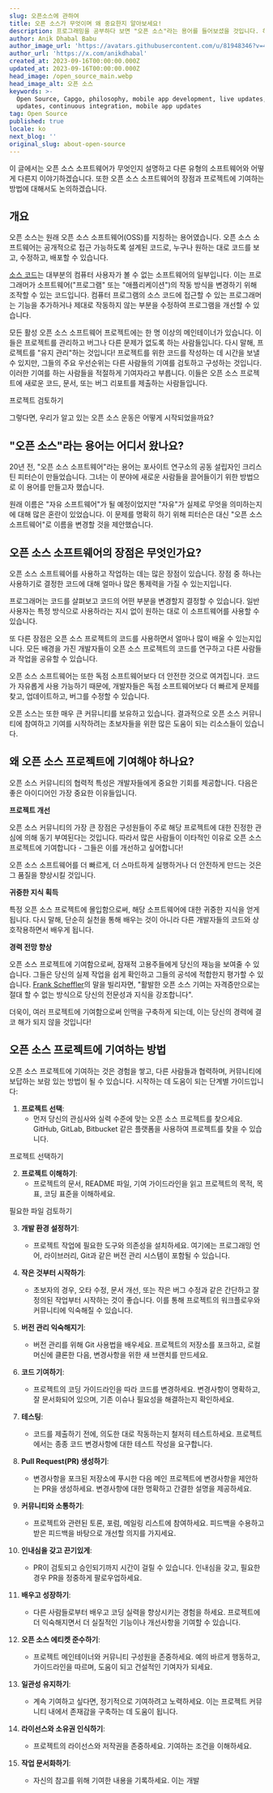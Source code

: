 ```yaml
---
slug: 오픈소스에 관하여
title: 오픈 소스가 무엇이며 왜 중요한지 알아보세요!
description: 프로그래밍을 공부하다 보면 "오픈 소스"라는 용어를 들어보셨을 것입니다. 하지만 이것이 실제로 의미하는 것은 무엇일까요?
author: Anik Dhabal Babu
author_image_url: 'https://avatars.githubusercontent.com/u/81948346?v=4'
author_url: 'https://x.com/anikdhabal'
created_at: 2023-09-16T00:00:00.000Z
updated_at: 2023-09-16T00:00:00.000Z
head_image: /open_source_main.webp
head_image_alt: 오픈 소스
keywords: >-
  Open Source, Capgo, philosophy, mobile app development, live updates, OTA
  updates, continuous integration, mobile app updates
tag: Open Source
published: true
locale: ko
next_blog: ''
original_slug: about-open-source
---
```

이 글에서는 오픈 소스 소프트웨어가 무엇인지 설명하고 다른 유형의 소프트웨어와 어떻게 다른지 이야기하겠습니다. 또한 오픈 소스 소프트웨어의 장점과 프로젝트에 기여하는 방법에 대해서도 논의하겠습니다.

## 개요

오픈 소스는 원래 오픈 소스 소프트웨어(OSS)를 지칭하는 용어였습니다. 오픈 소스 소프트웨어는 공개적으로 접근 가능하도록 설계된 코드로, 누구나 원하는 대로 코드를 보고, 수정하고, 배포할 수 있습니다.

[소스 코드](https://github.com/cap-go/capacitor-updater/)는 대부분의 컴퓨터 사용자가 볼 수 없는 소프트웨어의 일부입니다. 이는 프로그래머가 소프트웨어("프로그램" 또는 "애플리케이션")의 작동 방식을 변경하기 위해 조작할 수 있는 코드입니다. 컴퓨터 프로그램의 소스 코드에 접근할 수 있는 프로그래머는 기능을 추가하거나 제대로 작동하지 않는 부분을 수정하여 프로그램을 개선할 수 있습니다.

모든 활성 오픈 소스 소프트웨어 프로젝트에는 한 명 이상의 메인테이너가 있습니다. 이들은 프로젝트를 관리하고 버그나 다른 문제가 없도록 하는 사람들입니다. 다시 말해, 프로젝트를 "유지 관리"하는 것입니다! 프로젝트를 위한 코드를 작성하는 데 시간을 보낼 수 있지만, 그들의 주요 우선순위는 다른 사람들의 기여를 검토하고 구성하는 것입니다. 이러한 기여를 하는 사람들을 적절하게 기여자라고 부릅니다. 이들은 오픈 소스 프로젝트에 새로운 코드, 문서, 또는 버그 리포트를 제출하는 사람들입니다.

<Steps>
  <Step>프로젝트 검토하기</Step>
</Steps>

그렇다면, 우리가 알고 있는 오픈 소스 운동은 어떻게 시작되었을까요?

## "오픈 소스"라는 용어는 어디서 왔나요?

20년 전, "오픈 소스 소프트웨어"라는 용어는 포사이트 연구소의 공동 설립자인 크리스틴 피터슨이 만들었습니다. 그녀는 이 분야에 새로운 사람들을 끌어들이기 위한 방법으로 이 용어를 만들고자 했습니다.

원래 이름은 "자유 소프트웨어"가 될 예정이었지만 "자유"가 실제로 무엇을 의미하는지에 대해 많은 혼란이 있었습니다. 이 문제를 명확히 하기 위해 피터슨은 대신 "오픈 소스 소프트웨어"로 이름을 변경할 것을 제안했습니다.

## 오픈 소스 소프트웨어의 장점은 무엇인가요?

오픈 소스 소프트웨어를 사용하고 작업하는 데는 많은 장점이 있습니다. 장점 중 하나는 사용하기로 결정한 코드에 대해 얼마나 많은 통제력을 가질 수 있는지입니다.

프로그래머는 코드를 살펴보고 코드의 어떤 부분을 변경할지 결정할 수 있습니다. 일반 사용자는 특정 방식으로 사용하라는 지시 없이 원하는 대로 이 소프트웨어를 사용할 수 있습니다.

또 다른 장점은 오픈 소스 프로젝트의 코드를 사용하면서 얼마나 많이 배울 수 있는지입니다. 모든 배경을 가진 개발자들이 오픈 소스 프로젝트의 코드를 연구하고 다른 사람들과 작업을 공유할 수 있습니다.

오픈 소스 소프트웨어는 또한 독점 소프트웨어보다 더 안전한 것으로 여겨집니다. 코드가 자유롭게 사용 가능하기 때문에, 개발자들은 독점 소프트웨어보다 더 빠르게 문제를 찾고, 업데이트하고, 버그를 수정할 수 있습니다.

오픈 소스는 또한 매우 큰 커뮤니티를 보유하고 있습니다. 결과적으로 오픈 소스 커뮤니티에 참여하고 기여를 시작하려는 초보자들을 위한 많은 도움이 되는 리소스들이 있습니다.

## 왜 오픈 소스 프로젝트에 기여해야 하나요?

오픈 소스 커뮤니티의 협력적 특성은 개발자들에게 중요한 기회를 제공합니다. 다음은 좋은 아이디어인 가장 중요한 이유들입니다.

**프로젝트 개선**

오픈 소스 커뮤니티의 가장 큰 장점은 구성원들이 주로 해당 프로젝트에 대한 진정한 관심에 의해 동기 부여된다는 것입니다. 따라서 많은 사람들이 이타적인 이유로 오픈 소스 프로젝트에 기여합니다 - 그들은 이를 개선하고 싶어합니다!

오픈 소스 소프트웨어를 더 빠르게, 더 스마트하게 실행하거나 더 안전하게 만드는 것은 그 품질을 향상시킬 것입니다.

**귀중한 지식 획득**

특정 오픈 소스 프로젝트에 몰입함으로써, 해당 소프트웨어에 대한 귀중한 지식을 얻게 됩니다. 다시 말해, 단순히 실천을 통해 배우는 것이 아니라 다른 개발자들의 코드와 상호작용하면서 배우게 됩니다.

**경력 전망 향상**

오픈 소스 프로젝트에 기여함으로써, 잠재적 고용주들에게 당신의 재능을 보여줄 수 있습니다. 그들은 당신의 실제 작업을 쉽게 확인하고 그들의 공석에 적합한지 평가할 수 있습니다. [Frank Scheffler](https://medium.com/digitalfrontiers/5-reasons-why-you-should-contribute-to-open-source-projects-2f65443b4077/)의 말을 빌리자면, "활발한 오픈 소스 기여는 자격증만으로는 절대 할 수 없는 방식으로 당신의 전문성과 지식을 강조합니다".

더욱이, 여러 프로젝트에 기여함으로써 인맥을 구축하게 되는데, 이는 당신의 경력에 결코 해가 되지 않을 것입니다!

## 오픈 소스 프로젝트에 기여하는 방법

오픈 소스 프로젝트에 기여하는 것은 경험을 쌓고, 다른 사람들과 협력하며, 커뮤니티에 보답하는 보람 있는 방법이 될 수 있습니다. 시작하는 데 도움이 되는 단계별 가이드입니다:

1. **프로젝트 선택**:
   - 먼저 당신의 관심사와 실력 수준에 맞는 오픈 소스 프로젝트를 찾으세요. GitHub, GitLab, Bitbucket 같은 플랫폼을 사용하여 프로젝트를 찾을 수 있습니다.

<Steps>
  <Step>프로젝트 선택하기</Step>
</Steps>

2. **프로젝트 이해하기**:
   - 프로젝트의 문서, README 파일, 기여 가이드라인을 읽고 프로젝트의 목적, 목표, 코딩 표준을 이해하세요.

<Steps>
  <Step>필요한 파일 검토하기</Step>
</Steps>

3. **개발 환경 설정하기**:
   - 프로젝트 작업에 필요한 도구와 의존성을 설치하세요. 여기에는 프로그래밍 언어, 라이브러리, Git과 같은 버전 관리 시스템이 포함될 수 있습니다.

4. **작은 것부터 시작하기**:
   - 초보자의 경우, 오타 수정, 문서 개선, 또는 작은 버그 수정과 같은 간단하고 잘 정의된 작업부터 시작하는 것이 좋습니다. 이를 통해 프로젝트의 워크플로우와 커뮤니티에 익숙해질 수 있습니다.

5. **버전 관리 익숙해지기**:
   - 버전 관리를 위해 Git 사용법을 배우세요. 프로젝트의 저장소를 포크하고, 로컬 머신에 클론한 다음, 변경사항을 위한 새 브랜치를 만드세요.

6. **코드 기여하기**:
   - 프로젝트의 코딩 가이드라인을 따라 코드를 변경하세요. 변경사항이 명확하고, 잘 문서화되어 있으며, 기존 이슈나 필요성을 해결하는지 확인하세요.

7. **테스팅**:
   - 코드를 제출하기 전에, 의도한 대로 작동하는지 철저히 테스트하세요. 프로젝트에서는 종종 코드 변경사항에 대한 테스트 작성을 요구합니다.

8. **Pull Request(PR) 생성하기**:
   - 변경사항을 포크된 저장소에 푸시한 다음 메인 프로젝트에 변경사항을 제안하는 PR을 생성하세요. 변경사항에 대한 명확하고 간결한 설명을 제공하세요.

9. **커뮤니티와 소통하기**:
   - 프로젝트와 관련된 토론, 포럼, 메일링 리스트에 참여하세요. 피드백을 수용하고 받은 피드백을 바탕으로 개선할 의지를 가지세요.

10. **인내심을 갖고 끈기있게**:
    - PR이 검토되고 승인되기까지 시간이 걸릴 수 있습니다. 인내심을 갖고, 필요한 경우 PR을 정중하게 팔로우업하세요.

11. **배우고 성장하기**:
    - 다른 사람들로부터 배우고 코딩 실력을 향상시키는 경험을 하세요. 프로젝트에 더 익숙해지면서 더 실질적인 기능이나 개선사항을 기여할 수 있습니다.

12. **오픈 소스 에티켓 준수하기**:
    - 프로젝트 메인테이너와 커뮤니티 구성원을 존중하세요. 예의 바르게 행동하고, 가이드라인을 따르며, 도움이 되고 건설적인 기여자가 되세요.

13. **일관성 유지하기**:
    - 계속 기여하고 싶다면, 정기적으로 기여하려고 노력하세요. 이는 프로젝트 커뮤니티 내에서 존재감을 구축하는 데 도움이 됩니다.

14. **라이선스와 소유권 인식하기**:
    - 프로젝트의 라이선스와 저작권을 존중하세요. 기여하는 조건을 이해하세요.

15. **작업 문서화하기**:
    - 자신의 참고를 위해 기여한 내용을 기록하세요. 이는 개발
